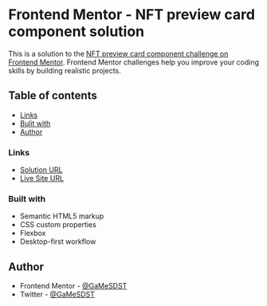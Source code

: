# Frontend Mentor - NFT preview card component solution

This is a solution to the [NFT preview card component challenge on Frontend Mentor](https://www.frontendmentor.io/challenges/nft-preview-card-component-SbdUL_w0U). Frontend Mentor challenges help you improve your coding skills by building realistic projects.

## Table of contents

- [Links](#links)
- [Bulit with](#built-with)
- [Author](#author)

### Links

- [Solution URL](https://your-solution-url.com)
- [Live Site URL](https://gamesdst.github.io/nft-preview-card-component/)

### Built with

- Semantic HTML5 markup
- CSS custom properties
- Flexbox
- Desktop-first workflow

## Author

- Frontend Mentor - [@GaMeSDST](https://www.frontendmentor.io/profile/yourusername)
- Twitter - [@GaMeSDST](https://www.twitter.com/yourusername)
